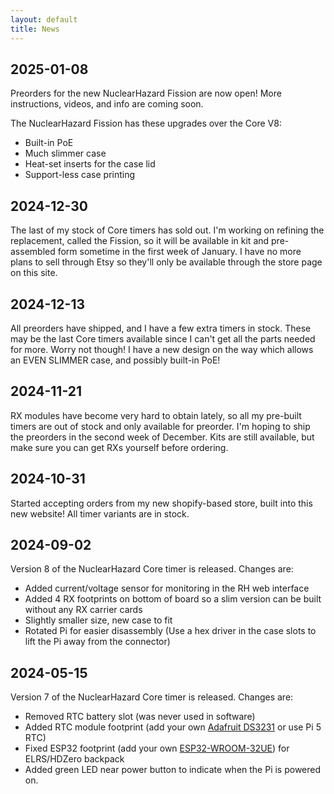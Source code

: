```yaml
---
layout: default
title: News
---
```


## 2025-01-08
Preorders for the new NuclearHazard Fission are now open! More instructions, videos, and info are coming soon.

The NuclearHazard Fission has these upgrades over the Core V8:
- Built-in PoE
- Much slimmer case
- Heat-set inserts for the case lid
- Support-less case printing

## 2024-12-30
The last of my stock of Core timers has sold out. I'm working on refining the replacement, called the Fission, so it will be available in kit and pre-assembled form sometime in the first week of January. I have no more plans to sell through Etsy so they'll only be available through the store page on this site.

## 2024-12-13
All preorders have shipped, and I have a few extra timers in stock. These may be the last Core timers available since I can't get all the parts needed for more. Worry not though! I have a new design on the way which allows an EVEN SLIMMER case, and possibly built-in PoE!

## 2024-11-21
RX modules have become very hard to obtain lately, so all my pre-built timers are out of stock and only available for preorder. I'm hoping to ship the preorders in the second week of December. Kits are still available, but make sure you can get RXs yourself before ordering.

## 2024-10-31
Started accepting orders from my new shopify-based store, built into this new website! All timer variants are in stock.

## 2024-09-02
Version 8 of the NuclearHazard Core timer is released. Changes are:
- Added current/voltage sensor for monitoring in the RH web interface
- Added 4 RX footprints on bottom of board so a slim version can be built without any RX carrier cards
- Slightly smaller size, new case to fit
- Rotated Pi for easier disassembly (Use a hex driver in the case slots to lift the Pi away from the connector)

## 2024-05-15
Version 7 of the NuclearHazard Core timer is released. Changes are:
- Removed RTC battery slot (was never used in software)
- Added RTC module footprint (add your own <a href="https://www.adafruit.com/product/3013" target="_blank">Adafruit DS3231</a> or use Pi 5 RTC)
- Fixed ESP32 footprint (add your own <a href="https://www.digikey.com/en/products/detail/espressif-systems/ESP32-WROOM-32UE-N16/11613145" target="_blank">ESP32-WROOM-32UE</a>) for ELRS/HDZero backpack
- Added green LED near power button to indicate when the Pi is powered on.